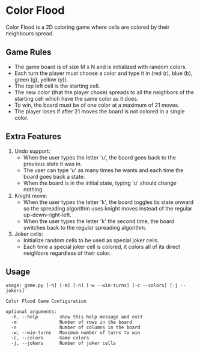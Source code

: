 # Color Flood

Color Flood is a 2D coloring game where cells are colored by their neighbours spread.


## Game Rules

* The game board is of size M x N and is initialized with random colors.
* Each turn the player must choose a color and type it in (red (r), blue (b), green (g), yellow (y)).
* The top left cell is the starting cell.
* The new color (that the player chose) spreads to all the neighbors of the starting cell which have the same color as it does.
* To win, the board must be of one color at a maximum of 21 moves.
* The player loses if after 21 moves the board is not colored in a single color.


## Extra Features

1. Undo support:
    * When the user types the letter 'u', the board goes back to the previous state it was in.
    * The user can type 'u' as many times he wants and each time the board goes back a state.
    * When the board is in the initial state, typing 'u' should change nothing.
2. Knight move:
    * When the user types the letter 'k', the board toggles its state onward so the spreading algorithm uses knight moves instead of the regular up-down-right-left.
    * When the user types the letter 'k' the second time, the board switches back to the regular spreading algorithm.
3. Joker cells:
    * Initialize random cells to be used as special joker cells.
    * Each time a special joker cell is colored, it colors all of its direct neighbors regardless of their color.
    

## Usage
```
usage: game.py [-h] [-m] [-n] [-w --win-turns] [-c --colors] [-j --jokers]

Color Flood Game Configuration

optional arguments:
  -h, --help        show this help message and exit
  -m                Number of rows in the board
  -n                Number of columns in the board
  -w, --win-turns   Maximum number of turns to win
  -c, --colors      Game colors
  -j, --jokers      Number of joker cells
  ```
